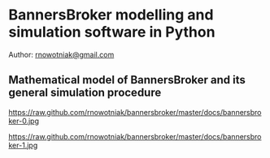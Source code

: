 BannersBroker modelling and simulation software in Python
=========================================================

Author: rnowotniak@gmail.com

Mathematical model of BannersBroker and its general simulation procedure
------------------------------------------------------------------------

https://raw.github.com/rnowotniak/bannersbroker/master/docs/bannersbroker-0.jpg

https://raw.github.com/rnowotniak/bannersbroker/master/docs/bannersbroker-1.jpg

